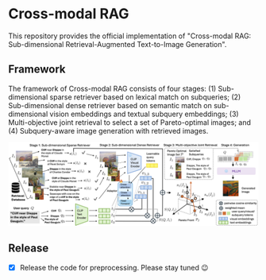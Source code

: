 # Cross-modal RAG

This repository provides the official implementation of "Cross-modal RAG: Sub-dimensional Retrieval-Augmented Text-to-Image Generation".

## Framework
The framework of Cross-modal RAG consists of four stages: (1) Sub-dimensional sparse retriever based on lexical match on subqueries; (2) Sub-dimensional dense retriever based on semantic match on sub-dimensional vision embeddings and textual subquery embeddings; (3) Multi-objective joint retrieval to select a set of Pareto-optimal images; and (4) Subquery-aware image generation with retrieved images.

<img src="images/main_figure.png" >

## Release
- [x] Release the code for preprocessing.
Please stay tuned 😉
